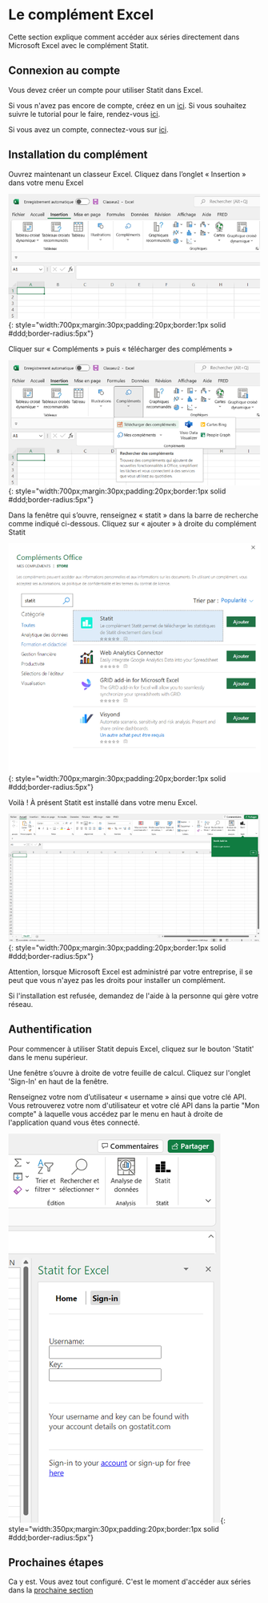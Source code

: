 # Le complément Excel

Cette section explique comment accéder aux séries directement dans Microsoft Excel avec le complément Statit.

## Connexion au compte

Vous devez créer un compte pour utiliser Statit dans Excel.

Si vous n'avez pas encore de compte, créez en un [ici](https://gostatit.com/sign). Si vous souhaitez suivre le tutorial pour le faire, rendez-vous [ici](/gs/account.md).

Si vous avez un compte, connectez-vous sur [ici](https://gostatit.com/sign).

## Installation du complément

Ouvrez maintenant un classeur Excel. Cliquez dans l’onglet « Insertion » dans votre menu Excel

![Installer complément](/img/user-fr_excel_index_0.png){: style="width:700px;margin:30px;padding:20px;border:1px solid #ddd;border-radius:5px"}

Cliquer sur « Compléments » puis « télécharger des compléments »

![Installer complément](/img/user-fr_excel_index_1.png){: style="width:700px;margin:30px;padding:20px;border:1px solid #ddd;border-radius:5px"}

Dans la fenêtre qui s’ouvre, renseignez « statit » dans la barre de recherche comme indiqué ci-dessous. Cliquez sur « ajouter » à droite du complément Statit

![Installer complément](/img/user-fr_excel_index_2.png){: style="width:700px;margin:30px;padding:20px;border:1px solid #ddd;border-radius:5px"}

Voilà ! À présent Statit est installé dans votre menu Excel.

![Installer complément](/img/user-fr_excel_index_4.png){: style="width:700px;margin:30px;padding:20px;border:1px solid #ddd;border-radius:5px"}

Attention, lorsque Microsoft Excel est administré par votre entreprise, il se peut que vous n'ayez pas les droits pour installer un complément.

Si l'installation est refusée, demandez de l'aide à la personne qui gère votre réseau.

## Authentification

Pour commencer à utiliser Statit depuis Excel, cliquez sur le bouton 'Statit' dans le menu supérieur.

Une fenêtre s’ouvre à droite de votre feuille de calcul. Cliquez sur l'onglet 'Sign-In' en haut de la fenêtre.

Renseignez votre nom d’utilisateur « username » ainsi que votre clé API. Vous retrouverez votre nom d'utilisateur et votre clé API dans la partie "Mon compte" à laquelle vous accédez par le menu en haut à droite de l'application quand vous êtes connecté.

![Installer complément](/img/user-fr_excel_index_5.png){: style="width:350px;margin:30px;padding:20px;border:1px solid #ddd;border-radius:5px"}


## Prochaines étapes

Ca y est. Vous avez tout configuré. C'est le moment d'accéder aux séries dans la [prochaine section](access.md)
